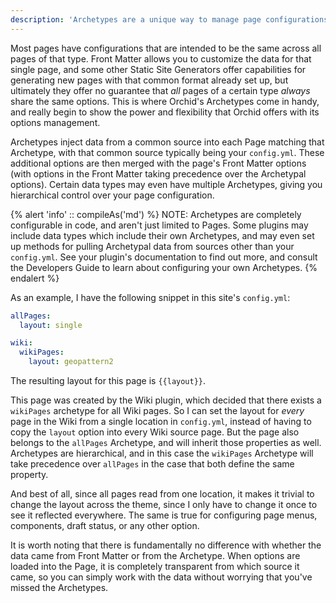 ```yaml
---
description: 'Archetypes are a unique way to manage page configurations as your site grows larger, customizing many pages from one central location.'
---
```


Most pages have configurations that are intended to be the same across all pages of that type. Front Matter allows you 
to customize the data for that single page, and some other Static Site Generators offer capabilities for generating new
pages with that common format already set up, but ultimately they offer no guarantee that _all_ pages of a certain type
_always_ share the same options. This is where Orchid's Archetypes come in handy, and really begin to show the power and 
flexibility that Orchid offers with its options management. 

Archetypes inject data from a common source into each Page matching that Archetype, with that common source typically 
being your `config.yml`. These additional options are then merged with the page's Front Matter options (with options in
the Front Matter taking precedence over the Archetypal options). Certain data types may even have multiple Archetypes, 
giving you hierarchical control over your page configuration.

{% alert 'info' :: compileAs('md') %}
NOTE: Archetypes are completely configurable in code, and aren't just limited to Pages. Some plugins may include data
types which include their own Archetypes, and may even set up methods for pulling Archetypal data from sources other
than your `config.yml`. See your plugin's documentation to find out more, and consult the Developers Guide to learn 
about configuring your own Archetypes.
{% endalert %}

As an example, I have the following snippet in this site's `config.yml`:

```yaml
allPages:
  layout: single

wiki:
  wikiPages:
    layout: geopattern2
```

The resulting layout for this page is `{{layout}}`.

This page was created by the Wiki plugin, which decided that there exists a `wikiPages` archetype for all Wiki pages. So
I can set the layout for _every_ page in the Wiki from a single location in `config.yml`, instead of having to copy the
`layout` option into every Wiki source page. But the page also belongs to the `allPages` Archetype, and will inherit 
those properties as well. Archetypes are hierarchical, and in this case the `wikiPages` Archetype will take precedence 
over `allPages` in the case that both define the same property.
 
And best of all, since all pages read from one location, it makes it trivial to change the layout across the theme, 
since I only have to change it once to see it reflected everywhere. The same is true for configuring page menus, 
components, draft status, or any other option.

It is worth noting that there is fundamentally no difference with whether the data came from Front Matter or from the 
Archetype. When options are loaded into the Page, it is completely transparent from which source it came, so you can 
simply work with the data without worrying that you've missed the Archetypes. 
